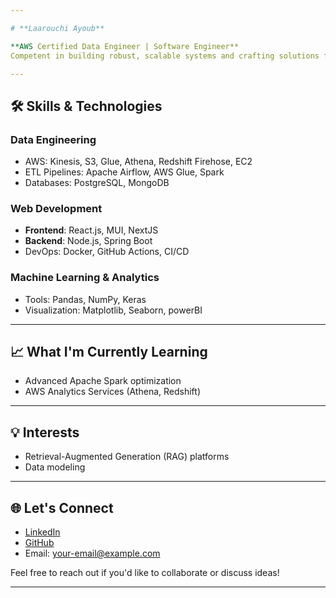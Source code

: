 ```yaml
---

# **Laarouchi Ayoub**  

**AWS Certified Data Engineer | Software Engineer**  
Competent in building robust, scalable systems and crafting solutions for data pipelines, cloud services, and full-stack web applications.

---
```


## 🛠 **Skills & Technologies**

### **Data Engineering**  
- AWS: Kinesis, S3, Glue, Athena, Redshift Firehose, EC2  
- ETL Pipelines: Apache Airflow, AWS Glue, Spark  
- Databases: PostgreSQL, MongoDB  

### **Web Development**  
- **Frontend**: React.js, MUI, NextJS
- **Backend**: Node.js, Spring Boot
- DevOps: Docker, GitHub Actions, CI/CD  

### **Machine Learning & Analytics**  
- Tools: Pandas, NumPy, Keras  
- Visualization: Matplotlib, Seaborn, powerBI
  
---

## 📈 **What I'm Currently Learning**
- Advanced Apache Spark optimization  
- AWS Analytics Services (Athena, Redshift)  

---

## 💡 **Interests**
- Retrieval-Augmented Generation (RAG) platforms  
- Data modeling

---

## 🌐 **Let's Connect**
- [LinkedIn](https://www.linkedin.com/in/your-profile)  
- [GitHub](https://github.com/your-github)  
- Email: [your-email@example.com](mailto:your-email@example.com)  

Feel free to reach out if you'd like to collaborate or discuss ideas!  

--- 
